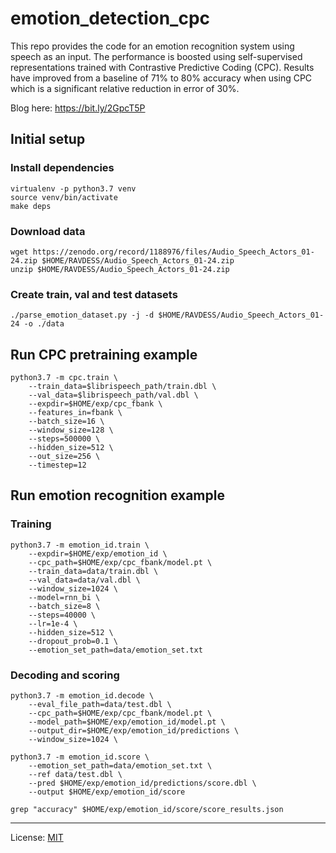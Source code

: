 # emotion_detection_cpc
This repo provides the code for an emotion recognition system using speech as an input. The performance is boosted using self-supervised representations trained with Contrastive Predictive Coding (CPC). Results have improved from a baseline of 71% to 80% accuracy when using CPC which is a significant relative reduction in error of 30%.

Blog here: https://bit.ly/2GpcT5P


## Initial setup 
### Install dependencies
```
virtualenv -p python3.7 venv
source venv/bin/activate
make deps
```

### Download data
```
wget https://zenodo.org/record/1188976/files/Audio_Speech_Actors_01-24.zip $HOME/RAVDESS/Audio_Speech_Actors_01-24.zip
unzip $HOME/RAVDESS/Audio_Speech_Actors_01-24.zip
```

### Create train, val and test datasets
```
./parse_emotion_dataset.py -j -d $HOME/RAVDESS/Audio_Speech_Actors_01-24 -o ./data
```


## Run CPC pretraining example
```
python3.7 -m cpc.train \
    --train_data=$librispeech_path/train.dbl \
    --val_data=$librispeech_path/val.dbl \
    --expdir=$HOME/exp/cpc_fbank \
    --features_in=fbank \
    --batch_size=16 \
    --window_size=128 \
    --steps=500000 \
    --hidden_size=512 \
    --out_size=256 \
    --timestep=12
```


## Run emotion recognition example
### Training
```
python3.7 -m emotion_id.train \
    --expdir=$HOME/exp/emotion_id \
    --cpc_path=$HOME/exp/cpc_fbank/model.pt \
    --train_data=data/train.dbl \
    --val_data=data/val.dbl \
    --window_size=1024 \
    --model=rnn_bi \
    --batch_size=8 \
    --steps=40000 \
    --lr=1e-4 \
    --hidden_size=512 \
    --dropout_prob=0.1 \
    --emotion_set_path=data/emotion_set.txt
```

### Decoding and scoring
```
python3.7 -m emotion_id.decode \
    --eval_file_path=data/test.dbl \
    --cpc_path=$HOME/exp/cpc_fbank/model.pt \
    --model_path=$HOME/exp/emotion_id/model.pt \
    --output_dir=$HOME/exp/emotion_id/predictions \
    --window_size=1024 \

python3.7 -m emotion_id.score \
    --emotion_set_path=data/emotion_set.txt \
    --ref data/test.dbl \
    --pred $HOME/exp/emotion_id/predictions/score.dbl \
    --output $HOME/exp/emotion_id/score

grep "accuracy" $HOME/exp/emotion_id/score/score_results.json
```

---

License: [MIT](LICENSE.txt)
